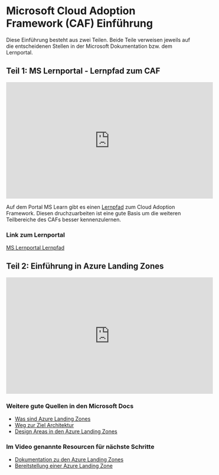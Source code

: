 # Microsoft Cloud Adoption Framework (CAF) Einführung

Diese Einführung besteht aus zwei Teilen. Beide Teile verweisen jeweils auf die entscheidenen Stellen in der Microsoft Dokumentation bzw. dem Lernportal.

## Teil 1: MS Lernportal - Lernpfad zum CAF

<p align="center">
<iframe width="560" height="315" src="https://www.youtube.com/embed/YBQdlfT4Rrs" title="CAF Einführung - Überblick" frameborder="0" allow="accelerometer; autoplay; clipboard-write; encrypted-media; gyroscope; picture-in-picture" allowfullscreen></iframe>
</p>

Auf dem Portal MS Learn gibt es einen [Lernpfad](https://docs.microsoft.com/learn/modules/microsoft-cloud-adoption-framework-for-azure/) zum Cloud Adoption Framework. Diesen druchzuarbeiten ist eine gute Basis um die weiteren Teilbereiche des CAFs besser kennenzulernen.

### Link zum Lernportal
[MS Lernportal Lernpfad](https://docs.microsoft.com/learn/modules/microsoft-cloud-adoption-framework-for-azure/)

## Teil 2: Einführung in Azure Landing Zones

<p align="center">
<iframe width="560" height="315" src="https://www.youtube-nocookie.com/embed/VnOdT5EpkAs" title="CAF Einführung - Azure Landing Zone" frameborder="0" allow="accelerometer; autoplay; clipboard-write; encrypted-media; gyroscope; picture-in-picture" allowfullscreen></iframe>
</p>

### Weitere gute Quellen in den Microsoft Docs

- [Was sind Azure Landing Zones](https://docs.microsoft.com/azure/cloud-adoption-framework/ready/landing-zone/?ns-enrollment-type=Collection&ns-enrollment-id=o50rfk558qj4xo)
- [Weg zur Ziel Architektur](https://docs.microsoft.com/azure/cloud-adoption-framework/ready/landing-zone/landing-zone-journey?ns-enrollment-type=Collection&ns-enrollment-id=o50rfk558qj4xo)
- [Design Areas in den Azure Landing Zones](https://docs.microsoft.com/azure/cloud-adoption-framework/ready/landing-zone/design-areas?ns-enrollment-type=Collection&ns-enrollment-id=o50rfk558qj4xo)

### Im Video genannte Resourcen für nächste Schritte

- [Dokumentation zu den Azure Landing Zones](https://aka.ms/adopt/landingzones)
- [Bereitstellung einer Azure Landing Zone](https://aka.ms/adopt/landingzones/enterprise-scale/implementation)
